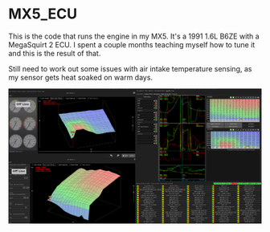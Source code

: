 # MX5_ECU

This is the code that runs the engine in my MX5. It's a 1991 1.6L B6ZE with a MegaSquirt 2 ECU. I spent a couple months teaching myself how to tune it and this is the result of that. 

Still need to work out some issues with air intake temperature sensing, as my sensor gets heat soaked on warm days. 


![alt text](https://github.com/NickNothom/MX5_ECU/raw/master/projectCfg/plot.jpg "Logo Title Text 1")
